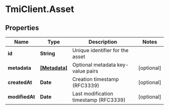 # TmiClient.Asset

## Properties
Name | Type | Description | Notes
------------ | ------------- | ------------- | -------------
**id** | **String** | Unique identifier for the asset | 
**metadata** | [**[Metadata]**](Metadata.md) | Optional metadata key-value pairs | [optional] 
**createdAt** | **Date** | Creation timestamp (RFC3339) | [optional] 
**modifiedAt** | **Date** | Last modification timestamp (RFC3339) | [optional] 

